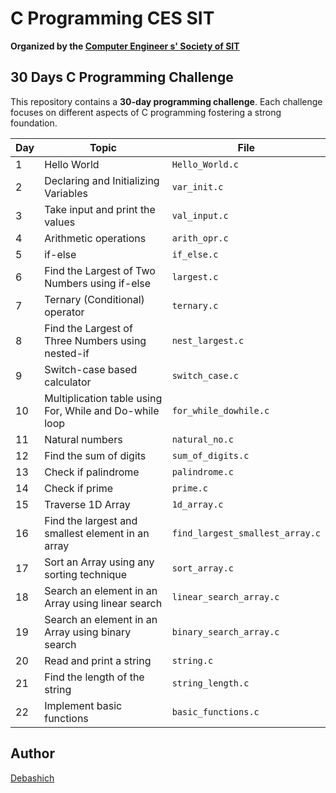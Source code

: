 # C Programming CES SIT
**Organized by the [Computer Engineer s' Society of SIT](https://www.linkedin.com/company/computer-engineers-society-sit/)**

## 30 Days C Programming Challenge
This repository contains a **30-day programming challenge**. Each challenge focuses on different aspects of C programming fostering a strong foundation. 

| Day | Topic | File |
| --- | --- | --- |
| 1   | Hello World | `Hello_World.c` |
| 2   | Declaring and Initializing Variables | `var_init.c` |
| 3   | Take input and print the values | `val_input.c` |
| 4   | Arithmetic operations | `arith_opr.c` |
| 5   | if-else | `if_else.c` |
| 6   | Find the Largest of Two Numbers using if-else | `largest.c` |
| 7   | Ternary (Conditional) operator | `ternary.c` |
| 8   | Find the Largest of Three Numbers using nested-if | `nest_largest.c` |
| 9   | Switch-case based calculator | `switch_case.c` |
| 10  | Multiplication table using For, While and Do-while loop | `for_while_dowhile.c` |
| 11  | Natural numbers | `natural_no.c` |
| 12  | Find the sum of digits | `sum_of_digits.c` |
| 13  | Check if palindrome | `palindrome.c` |
| 14  | Check if prime | `prime.c` |
| 15  | Traverse 1D Array | `1d_array.c` |
| 16  | Find the largest and smallest element in an array | `find_largest_smallest_array.c` |
| 17  | Sort an Array using any sorting technique| `sort_array.c` |
| 18  | Search an element in an Array using linear search| `linear_search_array.c` |
| 19  | Search an element in an Array using binary search| `binary_search_array.c` |
| 20  | Read and print a string| `string.c` |
| 21  | Find the length of the string| `string_length.c` |
| 22  | Implement basic functions| `basic_functions.c` |




## Author

[Debashich](https://github.com/Debashich)
